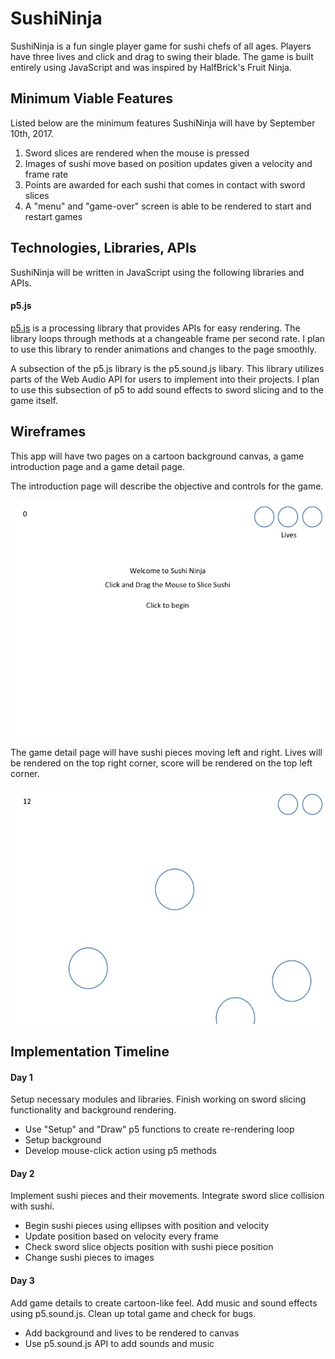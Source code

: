 # SushiNinja

SushiNinja is a fun single player game for sushi chefs of all ages. Players have three lives and click and drag to swing their blade. The game is built entirely using JavaScript and was inspired by HalfBrick's Fruit Ninja.

## Minimum Viable Features
Listed below are the minimum features SushiNinja will have by September 10th, 2017.

1. Sword slices are rendered when the mouse is pressed
1. Images of sushi move based on position updates given a velocity and frame rate
1. Points are awarded for each sushi that comes in contact with sword slices
1. A "menu" and "game-over" screen is able to be rendered to start and restart games

## Technologies, Libraries, APIs
SushiNinja will be written in JavaScript using the following libraries and APIs.

#### p5.js
[p5.js](https://p5js.org/) is a processing library that provides APIs for easy rendering. The library loops through methods at a changeable frame per second rate. I plan to use this library to render animations and changes to the page smoothly.

A subsection of the p5.js library is the p5.sound.js libary. This library utilizes parts of the Web Audio API for users to implement into their projects. I plan to use this subsection of p5 to add sound effects to sword slicing and to the game itself.

## Wireframes

This app will have two pages on a cartoon background canvas, a game introduction page and a game detail page.

The introduction page will describe the objective and controls for the game.

![Introduction Page](/docs/introduction.jpg)

The game detail page will have sushi pieces moving left and right. Lives will be rendered on the top right corner, score will be rendered on the top left corner. 

![Image Detail Page](/docs/game_detail.jpg)

## Implementation Timeline

#### Day 1
Setup necessary modules and libraries. Finish working on sword slicing functionality and background rendering.
* Use "Setup" and "Draw" p5 functions to create re-rendering loop
* Setup background
* Develop mouse-click action using p5 methods

#### Day 2
Implement sushi pieces and their movements. Integrate sword slice collision with sushi.
* Begin sushi pieces using ellipses with position and velocity
* Update position based on velocity every frame
* Check sword slice objects position with sushi piece position
* Change sushi pieces to images

#### Day 3
Add game details to create cartoon-like feel. Add music and sound effects using p5.sound.js. Clean up total game and check for bugs.
* Add background and lives to be rendered to canvas
* Use p5.sound.js API to add sounds and music
